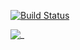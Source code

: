 [![Build Status](https://travis-ci.com/cookie-s/cubers.svg?branch=master)](https://travis-ci.com/cookie-s/cubers)

![_](https://imgur.com/download/MtlIUs2)
